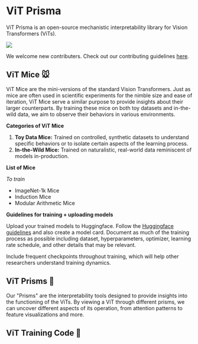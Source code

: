 # ViT Prisma 
ViT Prisma is an open-source mechanistic interpretability library for Vision Transformers (ViTs).

![](assets/house.jpg)

We welcome new contributers. Check out our contributing guidelines [here](CONTRIBUTING.md).

## ViT Mice 🐭
ViT Mice are the mini-versions of the standard Vision Transformers.  Just as mice are often used in scientific experiments for the nimble size and ease of iteration, ViT Mice serve a similar purpose to provide insights about their larger counterparts. By training these mice on both toy datasets and in-the-wild data, we aim to observe their behaviors in various environments.

**Categories of ViT Mice** 
1. **Toy Data Mice:** Trained on controlled, synthetic datasets to understand specific behaviors or to isolate certain aspects of the learning process.
2. **In-the-Wild Mice:** Trained on naturalistic, real-world data reminiscent of models in-production.

**List of Mice** 

_To train_
* ImageNet-1k Mice
* Induction Mice
* Modular Arithmetic Mice

**Guidelines for training + uploading models**

Upload your trained models to Huggingface. Follow the [Huggingface guidelines](https://huggingface.co/docs/hub/models-uploading) and also create a model card. Document as much of the training process as possible including dataset, hyperparameters, optimizer, learning rate schedule, and other details that may be relevant.

Include frequent checkpoints throughout training, which will help other researchers understand training dynamics.

## ViT Prisms 🌈
Our "Prisms" are the interpretability tools designed to provide insights into the functioning of the ViTs. By viewing a ViT through different prisms, we can uncover different aspects of its operation, from attention patterns to feature visualizations and more.


## ViT Training Code 🚀

